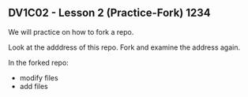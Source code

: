 DV1C02 - Lesson 2 (Practice-Fork)
1234
-----------------------

We will practice on how to fork a repo. 

Look at the adddress of this repo. Fork and examine the address again. 

In the forked repo:

- modify files
- add files

